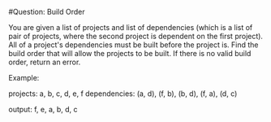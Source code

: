 #Question: Build Order

You are given a list of projects and list of dependencies (which is a list of pair of projects, where the second project is dependent on the first project). All of a project's dependencies must be built before the project is. Find the build order that will allow the projects to be built. If there is no valid build order, return an error.

Example:

projects: a, b, c, d, e, f
dependencies: (a, d), (f, b), (b, d), (f, a), (d, c)

output: f, e, a, b, d, c